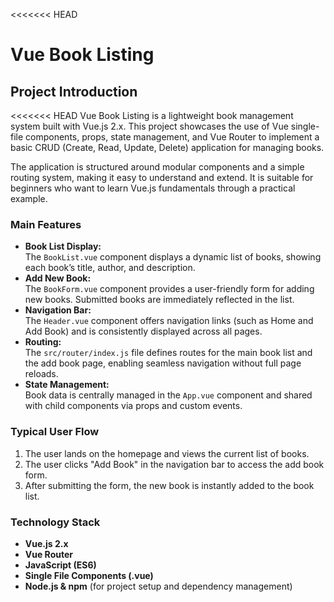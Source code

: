 <<<<<<< HEAD
<!-- by 冯荣健  -->
# Vue Book Listing

## Project Introduction

<<<<<<< HEAD
Vue Book Listing is a lightweight book management system built with Vue.js 2.x. This project showcases the use of Vue single-file components, props, state management, and Vue Router to implement a basic CRUD (Create, Read, Update, Delete) application for managing books.

The application is structured around modular components and a simple routing system, making it easy to understand and extend. It is suitable for beginners who want to learn Vue.js fundamentals through a practical example.

### Main Features

- **Book List Display:**  
  The `BookList.vue` component displays a dynamic list of books, showing each book’s title, author, and description.
- **Add New Book:**  
  The `BookForm.vue` component provides a user-friendly form for adding new books. Submitted books are immediately reflected in the list.
- **Navigation Bar:**  
  The `Header.vue` component offers navigation links (such as Home and Add Book) and is consistently displayed across all pages.
- **Routing:**  
  The `src/router/index.js` file defines routes for the main book list and the add book page, enabling seamless navigation without full page reloads.
- **State Management:**  
  Book data is centrally managed in the `App.vue` component and shared with child components via props and custom events.

### Typical User Flow

1. The user lands on the homepage and views the current list of books.
2. The user clicks "Add Book" in the navigation bar to access the add book form.
3. After submitting the form, the new book is instantly added to the book list.

### Technology Stack

- **Vue.js 2.x**
- **Vue Router**
- **JavaScript (ES6)**
- **Single File Components (.vue)**
- **Node.js & npm** (for project setup and dependency management)

<!-- by 冯荣健 -->
